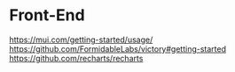 # Front-End

https://mui.com/getting-started/usage/
https://github.com/FormidableLabs/victory#getting-started
https://github.com/recharts/recharts
